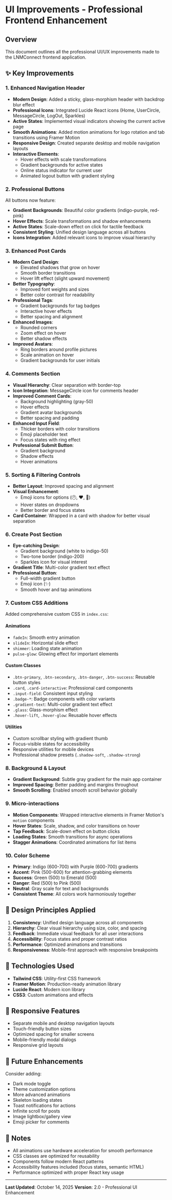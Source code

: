 # UI Improvements - Professional Frontend Enhancement

## Overview
This document outlines all the professional UI/UX improvements made to the LNMConnect frontend application.

## ✨ Key Improvements

### 1. **Enhanced Navigation Header**
- **Modern Design**: Added a sticky, glass-morphism header with backdrop blur effect
- **Professional Icons**: Integrated Lucide React icons (Home, UserCircle, MessageCircle, LogOut, Sparkles)
- **Active States**: Implemented visual indicators showing the current active page
- **Smooth Animations**: Added motion animations for logo rotation and tab transitions using Framer Motion
- **Responsive Design**: Created separate desktop and mobile navigation layouts
- **Interactive Elements**: 
  - Hover effects with scale transformations
  - Gradient backgrounds for active states
  - Online status indicator for current user
  - Animated logout button with gradient styling

### 2. **Professional Buttons**
All buttons now feature:
- **Gradient Backgrounds**: Beautiful color gradients (indigo-purple, red-pink)
- **Hover Effects**: Scale transformations and shadow enhancements
- **Active States**: Scale-down effect on click for tactile feedback
- **Consistent Styling**: Unified design language across all buttons
- **Icons Integration**: Added relevant icons to improve visual hierarchy

### 3. **Enhanced Post Cards**
- **Modern Card Design**: 
  - Elevated shadows that grow on hover
  - Smooth border transitions
  - Hover lift effect (slight upward movement)
- **Better Typography**: 
  - Improved font weights and sizes
  - Better color contrast for readability
- **Professional Tags**: 
  - Gradient backgrounds for tag badges
  - Interactive hover effects
  - Better spacing and alignment
- **Enhanced Images**: 
  - Rounded corners
  - Zoom effect on hover
  - Better shadow effects
- **Improved Avatars**: 
  - Ring borders around profile pictures
  - Scale animation on hover
  - Gradient backgrounds for user initials

### 4. **Comments Section**
- **Visual Hierarchy**: Clear separation with border-top
- **Icon Integration**: MessageCircle icon for comments header
- **Improved Comment Cards**: 
  - Background highlighting (gray-50)
  - Hover effects
  - Gradient avatar backgrounds
  - Better spacing and padding
- **Enhanced Input Field**: 
  - Thicker borders with color transitions
  - Emoji placeholder text
  - Focus states with ring effect
- **Professional Submit Button**: 
  - Gradient background
  - Shadow effects
  - Hover animations

### 5. **Sorting & Filtering Controls**
- **Better Layout**: Improved spacing and alignment
- **Visual Enhancement**: 
  - Emoji icons for options (🕐, ❤️, 📅)
  - Hover states on dropdowns
  - Better border and focus states
- **Card Container**: Wrapped in a card with shadow for better visual separation

### 6. **Create Post Section**
- **Eye-catching Design**: 
  - Gradient background (white to indigo-50)
  - Two-tone border (indigo-200)
  - Sparkles icon for visual interest
- **Gradient Title**: Multi-color gradient text effect
- **Professional Button**: 
  - Full-width gradient button
  - Emoji icon (✨)
  - Smooth hover and tap animations

### 7. **Custom CSS Additions**
Added comprehensive custom CSS in `index.css`:

#### Animations
- `fadeIn`: Smooth entry animation
- `slideIn`: Horizontal slide effect
- `shimmer`: Loading state animation
- `pulse-glow`: Glowing effect for important elements

#### Custom Classes
- `.btn-primary`, `.btn-secondary`, `.btn-danger`, `.btn-success`: Reusable button styles
- `.card`, `.card-interactive`: Professional card components
- `.input-field`: Consistent input styling
- `.badge-*`: Badge components with color variants
- `.gradient-text`: Multi-color gradient text effect
- `.glass`: Glass-morphism effect
- `.hover-lift`, `.hover-glow`: Reusable hover effects

#### Utilities
- Custom scrollbar styling with gradient thumb
- Focus-visible states for accessibility
- Responsive utilities for mobile devices
- Professional shadow presets (`.shadow-soft`, `.shadow-strong`)

### 8. **Background & Layout**
- **Gradient Background**: Subtle gray gradient for the main app container
- **Improved Spacing**: Better padding and margins throughout
- **Smooth Scrolling**: Enabled smooth scroll behavior globally

### 9. **Micro-interactions**
- **Motion Components**: Wrapped interactive elements in Framer Motion's `motion` components
- **Hover States**: Scale, shadow, and color transitions on hover
- **Tap Feedback**: Scale-down effect on button clicks
- **Loading States**: Smooth transitions for async operations
- **Stagger Animations**: Coordinated animations for list items

### 10. **Color Scheme**
- **Primary**: Indigo (600-700) with Purple (600-700) gradients
- **Accent**: Pink (500-600) for attention-grabbing elements
- **Success**: Green (500) to Emerald (500)
- **Danger**: Red (500) to Pink (500)
- **Neutral**: Gray scale for text and backgrounds
- **Consistent Theme**: All colors work harmoniously together

## 🎨 Design Principles Applied

1. **Consistency**: Unified design language across all components
2. **Hierarchy**: Clear visual hierarchy using size, color, and spacing
3. **Feedback**: Immediate visual feedback for all user interactions
4. **Accessibility**: Focus states and proper contrast ratios
5. **Performance**: Optimized animations and transitions
6. **Responsiveness**: Mobile-first approach with responsive breakpoints

## 🚀 Technologies Used

- **Tailwind CSS**: Utility-first CSS framework
- **Framer Motion**: Production-ready animation library
- **Lucide React**: Modern icon library
- **CSS3**: Custom animations and effects

## 📱 Responsive Features

- Separate mobile and desktop navigation layouts
- Touch-friendly button sizes
- Optimized spacing for smaller screens
- Mobile-friendly modal dialogs
- Responsive grid layouts

## 🔮 Future Enhancements

Consider adding:
- Dark mode toggle
- Theme customization options
- More advanced animations
- Skeleton loading states
- Toast notifications for actions
- Infinite scroll for posts
- Image lightbox/gallery view
- Emoji picker for comments

## 📝 Notes

- All animations use hardware acceleration for smooth performance
- CSS classes are optimized for reusability
- Components follow modern React patterns
- Accessibility features included (focus states, semantic HTML)
- Performance optimized with proper React key usage

---

**Last Updated**: October 14, 2025
**Version**: 2.0 - Professional UI Enhancement
